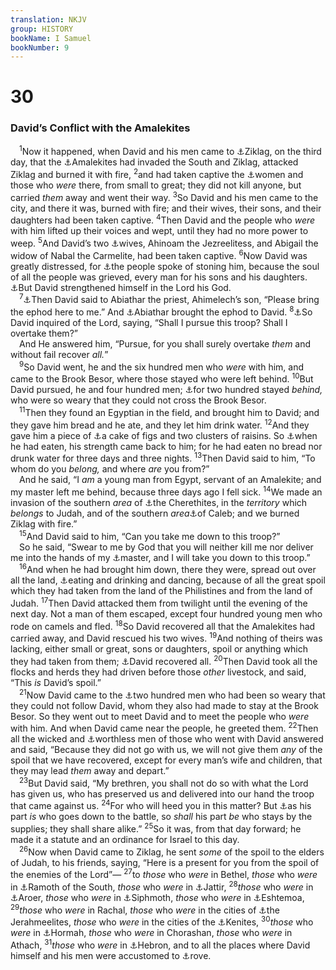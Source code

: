 ```yaml
---
translation: NKJV
group: HISTORY
bookName: I Samuel 
bookNumber: 9
---
```


<div class="title"><h1>30</h1><h3>David’s Conflict with the Amalekites</h3></div>
<span class="verse 1sa_30_1"> <sup>1</sup>Now it happened, when David and his men came to <a data-toggle="tooltip" data-placement="bottom" title="2 Sam. 4:4">⚓</a>Ziklag, on the third day, that the <a data-toggle="tooltip" data-placement="bottom" title="1 Sam. 27:6">⚓</a>Amalekites had invaded the South and Ziklag, attacked Ziklag and burned it with fire, </span>
<span class="verse 1sa_30_2"><sup>2</sup>and had taken captive the <a data-toggle="tooltip" data-placement="bottom" title="1 Sam. 15:7; 27:8">⚓</a>women and those who <i>were</i> there, from small to great; they did not kill anyone, but carried <i>them</i> away and went their way. </span>
<span class="verse 1sa_30_3"><sup>3</sup>So David and his men came to the city, and there it was, burned with fire; and their wives, their sons, and their daughters had been taken captive. </span>
<span class="verse 1sa_30_4"><sup>4</sup>Then David and the people who <i>were</i> with him lifted up their voices and wept, until they had no more power to weep. </span>
<span class="verse 1sa_30_5"><sup>5</sup>And David’s two <a data-toggle="tooltip" data-placement="bottom" title="1 Sam. 27:2, 3">⚓</a>wives, Ahinoam the Jezreelitess, and Abigail the widow of Nabal the Carmelite, had been taken captive. </span>
<span class="verse 1sa_30_6"><sup>6</sup>Now David was greatly distressed, for <a data-toggle="tooltip" data-placement="bottom" title="1 Sam. 25:42, 43">⚓</a>the people spoke of stoning him, because the soul of all the people was grieved, every man for his sons and his daughters. <a data-toggle="tooltip" data-placement="bottom" title="Ex. 17:4; John 8:59">⚓</a>But David strengthened himself in the Lord his God.<br/></span>
<span class="verse 1sa_30_7"> <sup>7</sup><a data-toggle="tooltip" data-placement="bottom" title="1 Sam. 23:16; Is. 25:4; Hab. 3:17–19">⚓</a>Then David said to Abiathar the priest, Ahimelech’s son, “Please bring the ephod here to me.” And <a data-toggle="tooltip" data-placement="bottom" title="1 Sam. 23:2–9">⚓</a>Abiathar brought the ephod to David. </span>
<span class="verse 1sa_30_8"><sup>8</sup><a data-toggle="tooltip" data-placement="bottom" title="1 Sam. 23:6">⚓</a>So David inquired of the Lord, saying, “Shall I pursue this troop? Shall I overtake them?”<br/> And He answered him, “Pursue, for you shall surely overtake <i>them</i> and without fail recover <i>all.</i>”<br/></span>
<span class="verse 1sa_30_9"> <sup>9</sup>So David went, he and the six hundred men who <i>were</i> with him, and came to the Brook Besor, where those stayed who were left behind. </span>
<span class="verse 1sa_30_10"><sup>10</sup>But David pursued, he and four hundred men; <a data-toggle="tooltip" data-placement="bottom" title="1 Sam. 23:2, 4; Ps. 50:15; 91:15">⚓</a>for two hundred stayed <i>behind,</i> who were so weary that they could not cross the Brook Besor.<br/></span>
<span class="verse 1sa_30_11"> <sup>11</sup>Then they found an Egyptian in the field, and brought him to David; and they gave him bread and he ate, and they let him drink water. </span>
<span class="verse 1sa_30_12"><sup>12</sup>And they gave him a piece of <a data-toggle="tooltip" data-placement="bottom" title="1 Sam. 30:9, 21">⚓</a>a cake of figs and two clusters of raisins. So <a data-toggle="tooltip" data-placement="bottom" title="1 Sam. 25:18; 1 Kin. 20:7">⚓</a>when he had eaten, his strength came back to him; for he had eaten no bread nor drunk water for three days and three nights. </span>
<span class="verse 1sa_30_13"><sup>13</sup>Then David said to him, “To whom do you <i>belong,</i> and where <i>are</i> you from?”<br/> And he said, “I <i>am</i> a young man from Egypt, servant of an Amalekite; and my master left me behind, because three days ago I fell sick. </span>
<span class="verse 1sa_30_14"><sup>14</sup>We made an invasion of the southern <i>area</i> of <a data-toggle="tooltip" data-placement="bottom" title="Judg. 15:19; 1 Sam. 14:27">⚓</a>the Cherethites, in the <i>territory</i> which <i>belongs</i> to Judah, and of the southern <i>area</i><a data-toggle="tooltip" data-placement="bottom" title="2 Sam. 8:18; 1 Kin. 1:38, 44; Ezek. 25:16; Zeph. 2:5">⚓</a>of Caleb; and we burned Ziklag with fire.”<br/></span>
<span class="verse 1sa_30_15"> <sup>15</sup>And David said to him, “Can you take me down to this troop?”<br/> So he said, “Swear to me by God that you will neither kill me nor deliver me into the hands of my <a data-toggle="tooltip" data-placement="bottom" title="Josh. 14:13; 15:13">⚓</a>master, and I will take you down to this troop.”<br/></span>
<span class="verse 1sa_30_16"> <sup>16</sup>And when he had brought him down, there they were, spread out over all the land, <a data-toggle="tooltip" data-placement="bottom" title="Deut. 23:15">⚓</a>eating and drinking and dancing, because of all the great spoil which they had taken from the land of the Philistines and from the land of Judah. </span>
<span class="verse 1sa_30_17"><sup>17</sup>Then David attacked them from twilight until the evening of the next day. Not a man of them escaped, except four hundred young men who rode on camels and fled. </span>
<span class="verse 1sa_30_18"><sup>18</sup>So David recovered all that the Amalekites had carried away, and David rescued his two wives. </span>
<span class="verse 1sa_30_19"><sup>19</sup>And nothing of theirs was lacking, either small or great, sons or daughters, spoil or anything which they had taken from them; <a data-toggle="tooltip" data-placement="bottom" title="1 Thess. 5:3">⚓</a>David recovered all. </span>
<span class="verse 1sa_30_20"><sup>20</sup>Then David took all the flocks and herds they had driven before those <i>other</i> livestock, and said, “This <i>is</i> David’s spoil.”<br/></span>
<span class="verse 1sa_30_21"> <sup>21</sup>Now David came to the <a data-toggle="tooltip" data-placement="bottom" title="1 Sam. 30:8">⚓</a>two hundred men who had been so weary that they could not follow David, whom they also had made to stay at the Brook Besor. So they went out to meet David and to meet the people who <i>were</i> with him. And when David came near the people, he greeted them. </span>
<span class="verse 1sa_30_22"><sup>22</sup>Then all the wicked and <a data-toggle="tooltip" data-placement="bottom" title="1 Sam. 30:10">⚓</a>worthless men of those who went with David answered and said, “Because they did not go with us, we will not give them <i>any</i> of the spoil that we have recovered, except for every man’s wife and children, that they may lead <i>them</i> away and depart.”<br/></span>
<span class="verse 1sa_30_23"> <sup>23</sup>But David said, “My brethren, you shall not do so with what the Lord has given us, who has preserved us and delivered into our hand the troop that came against us. </span>
<span class="verse 1sa_30_24"><sup>24</sup>For who will heed you in this matter? But <a data-toggle="tooltip" data-placement="bottom" title="Deut. 13:13; Judg. 19:22">⚓</a>as his part <i>is</i> who goes down to the battle, so <i>shall</i> his part <i>be</i> who stays by the supplies; they shall share alike.” </span>
<span class="verse 1sa_30_25"><sup>25</sup>So it was, from that day forward; he made it a statute and an ordinance for Israel to this day.<br/></span>
<span class="verse 1sa_30_26"> <sup>26</sup>Now when David came to Ziklag, he sent <i>some</i> of the spoil to the elders of Judah, to his friends, saying, “Here is a present for you from the spoil of the enemies of the Lord”— </span>
<span class="verse 1sa_30_27"><sup>27</sup>to <i>those</i> who <i>were</i> in Bethel, <i>those</i> who <i>were</i> in <a data-toggle="tooltip" data-placement="bottom" title="Num. 31:27; Josh. 22:8">⚓</a>Ramoth of the South, <i>those</i> who <i>were</i> in <a data-toggle="tooltip" data-placement="bottom" title="Josh. 19:8">⚓</a>Jattir, </span>
<span class="verse 1sa_30_28"><sup>28</sup><i>those</i> who <i>were</i> in <a data-toggle="tooltip" data-placement="bottom" title="Josh. 15:48; 21:14">⚓</a>Aroer, <i>those</i> who <i>were</i> in <a data-toggle="tooltip" data-placement="bottom" title="Josh. 13:16">⚓</a>Siphmoth, <i>those</i> who <i>were</i> in <a data-toggle="tooltip" data-placement="bottom" title="1 Chr. 27:27">⚓</a>Eshtemoa, </span>
<span class="verse 1sa_30_29"><sup>29</sup><i>those</i> who <i>were</i> in Rachal, <i>those</i> who <i>were</i> in the cities of <a data-toggle="tooltip" data-placement="bottom" title="Josh. 15:50">⚓</a>the Jerahmeelites, <i>those</i> who <i>were</i> in the cities of the <a data-toggle="tooltip" data-placement="bottom" title="1 Sam. 27:10">⚓</a>Kenites, </span>
<span class="verse 1sa_30_30"><sup>30</sup><i>those</i> who <i>were</i> in <a data-toggle="tooltip" data-placement="bottom" title="Judg. 1:16; 1 Sam. 15:6; 27:10">⚓</a>Hormah, <i>those</i> who <i>were</i> in Chorashan, <i>those</i> who <i>were</i> in Athach, </span>
<span class="verse 1sa_30_31"><sup>31</sup><i>those</i> who <i>were</i> in <a data-toggle="tooltip" data-placement="bottom" title="Num. 14:45; 21:3; Josh. 12:14; 15:30; 19:4; Judg. 1:17">⚓</a>Hebron, and to all the places where David himself and his men were accustomed to <a data-toggle="tooltip" data-placement="bottom" title="Num. 13:22; Josh. 14:13–15; 21:11–13; 2 Sam. 2:1">⚓</a>rove.<br/></span>
